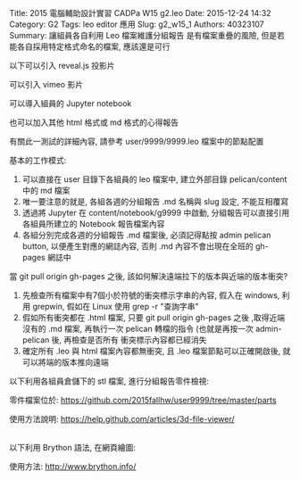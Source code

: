 Title: 2015 電腦輔助設計實習 CADPa W15 g2.leo 
Date: 2015-12-24 14:32
Category: G2
Tags: leo editor 應用
Slug: g2_w15_1
Authors: 40323107
Summary: 讓組員各自利用 Leo 檔案維護分組報告
是有檔案重疊的風險, 但是若能各自採用特定格式命名的檔案, 應該還是可行

以下可以引入 reveal.js 投影片

可以引入 vimeo 影片

可以導入組員的 Jupyter notebook

也可以加入其他 html 格式或 md 格式的心得報告

有關此一測試的詳細內容, 請參考 user/9999/9999.leo 檔案中的節點配置

基本的工作模式:

<ol>

<li>可以直接在 user 目錄下各組員的 leo 檔案中, 建立外部目錄 pelican/content 中的 md 檔案</li>
<li>唯一要注意的就是, 各組各週的分組報告 .md 名稱與 slug 設定, 不能互相覆寫</li>
<li>透過將 Jupyter 在 content/notebook/g9999 中啟動, 分組報告可以直接引用各組員所建立的 Notebook 報告檔案內容
<li> 各組分別完成各週的分組報告 .md 檔案後, 必須記得點按 admin pelican button, 以便產生對應的網誌內容, 否則 .md 內容不會出現在全班的 gh-pages 網誌中</li>

</ol>

當 git pull origin gh-pages 之後, 該如何解決遠端拉下的版本與近端的版本衝突?

<ol>

<li>先檢查所有檔案中有7個小於符號的衝突標示字串的內容, 假入在 windows, 利用 grepwin, 假如在 Linux 使用 grep -r "查詢字串"</li>
<li>假如所有衝突都在 .html 檔案, 只要 git pull origin gh-pages 之後 ,取得近端沒有的 .md 檔案, 再執行一次 pelican 轉檔的指令 (也就是再按一次 admin-pelican 後, 再檢查是否所有 衝突標示內容都已經消失</li>
<li> 確定所有 .leo 與 html 檔案內容都無衝突, 且 .leo 檔案節點可以正確開啟後, 就可以將端的版本推向遠端</li>

</ol>

以下利用各組員倉儲下的 stl 檔案, 進行分組報告零件檢視:

零件檔案位於: <https://github.com/2015fallhw/user9999/tree/master/parts>

使用方法說明: <https://help.github.com/articles/3d-file-viewer/>

<script src="https://embed.github.com/view/3d/2015fallhw/user9999/master/parts/spikeball.stl"></script>

<br />
以下利用 Brython 語法, 在網頁繪圖:

使用方法: <http://www.brython.info/>

<!-- 導入 brython_dist.js -->
<script type="text/javascript" src="http://brython.info/src/brython_dist.js"></script>
<!-- 啟動 brython() -->
<script>
window.onload=function(){
brython(1);
}
</script>
<!-- 以下利用 Brython 程式執行繪圖 -->
<canvas id="plotarea" width="300" height="200"></canvas>
<script type="text/python3">
# 導入 doc
from browser import document as doc
import math

# 準備繪圖畫布
canvas = doc["plotarea"]
ctx = canvas.getContext("2d")
# 進行座標轉換, x 軸不變, y 軸反向且移動 canvas.height 單位光點
# ctx.setTransform(1, 0, 0, -1, 0, canvas.height)
# 以下採用 canvas 原始座標繪圖
flag_w = canvas.width
flag_h = canvas.height
circle_x = flag_w/4
circle_y = flag_h/4
# 先畫滿地紅
ctx.fillStyle='rgb(255, 0, 0)'
ctx.fillRect(0,0,flag_w,flag_h)
# 再畫青天
ctx.fillStyle='rgb(0, 0, 150)'
ctx.fillRect(0,0,flag_w/2,flag_h/2)
# 畫十二道光芒白日
ctx.beginPath()
star_radius = flag_w/8
angle = 0
for i in range(24):
    angle += 5*math.pi*2/12
    toX = circle_x + math.cos(angle)*star_radius
    toY = circle_y + math.sin(angle)*star_radius
    # 只有 i 為 0 時移動到 toX, toY, 其餘都進行 lineTo
    if (i):
        ctx.lineTo(toX, toY)
    else:
        ctx.moveTo(toX, toY)
ctx.closePath()
# 將填色設為白色
ctx.fillStyle = '#fff'
ctx.fill()
# 白日:藍圈
ctx.beginPath()
ctx.arc(circle_x, circle_y, flag_w*17/240, 0, math.pi*2, True)
ctx.closePath()
# 填色設為藍色
ctx.fillStyle = 'rgb(0, 0, 149)'
ctx.fill()
# 白日:白心
ctx.beginPath()
ctx.arc(circle_x, circle_y, flag_w/16, 0, math.pi*2, True)
ctx.closePath()
# 填色設為白色
ctx.fillStyle = '#fff'
ctx.fill()
</script>
